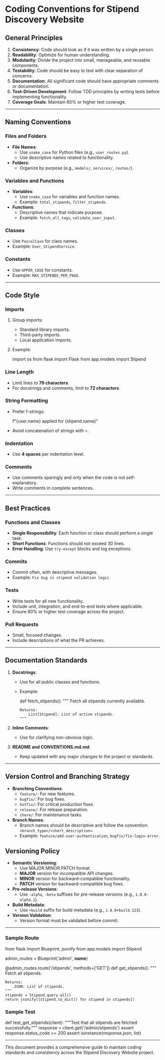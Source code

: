 # Coding Conventions for Stipend Discovery Website

## General Principles

1. **Consistency**: Code should look as if it was written by a single person.
2. **Readability**: Optimize for human understanding.
3. **Modularity**: Divide the project into small, manageable, and reusable components.
4. **Testability**: Code should be easy to test with clear separation of concerns.
5. **Documentation**: All significant code should have appropriate comments or documentation.
6. **Test-Driven Development**: Follow TDD principles by writing tests before implementing functionality.
7. **Coverage Goals**: Maintain 80% or higher test coverage.

---

## Naming Conventions

### Files and Folders

- **File Names**:
  - Use `snake_case` for Python files (e.g., `user_routes.py`).
  - Use descriptive names related to functionality.
- **Folders**:
  - Organize by purpose (e.g., `models/`, `services/`, `routes/`).

### Variables and Functions

- **Variables**:
  - Use `snake_case` for variables and function names.
  - Example: `total_stipends`, `filter_stipends`.
- **Functions**:
  - Descriptive names that indicate purpose.
  - Example: `fetch_all_tags`, `validate_user_input`.

### Classes

- Use `PascalCase` for class names.
- Example: `User`, `StipendService`.

### Constants

- Use `UPPER_CASE` for constants.
- Example: `MAX_STIPENDS_PER_PAGE`.

---

## Code Style

### Imports

1. Group imports:
   - Standard library imports.
   - Third-party imports.
   - Local application imports.
2. Example:
   
   import os
   from flask import Flask
   from app.models import Stipend
   

### Line Length

- Limit lines to **79 characters**.
- For docstrings and comments, limit to **72 characters**.

### String Formatting

- Prefer f-strings:
  
  f"{user.name} applied for {stipend.name}"
  
- Avoid concatenation of strings with `+`.

### Indentation

- Use **4 spaces** per indentation level.

### Comments

- Use comments sparingly and only when the code is not self-explanatory.
- Write comments in complete sentences.

---

## Best Practices

### Functions and Classes

- **Single Responsibility**: Each function or class should perform a single task.
- **Short Functions**: Functions should not exceed 30 lines.
- **Error Handling**: Use `try-except` blocks and log exceptions.

### Commits

- Commit often, with descriptive messages.
- Example: `Fix bug in stipend validation logic`.

### Tests

- Write tests for all new functionality.
- Include unit, integration, and end-to-end tests where applicable.
- Ensure 80% or higher test coverage across the project.

### Pull Requests

- Small, focused changes.
- Include descriptions of what the PR achieves.

---

## Documentation Standards

1. **Docstrings**:
   - Use for all public classes and functions.
   - Example:
     
     def fetch_stipends():
         """
         Fetch all stipends currently available.

         Returns:
             List[Stipend]: List of active stipends.
         """
     

2. **Inline Comments**:
   - Use for clarifying non-obvious logic.

3. **README and CONVENTIONS.md.md**:
   - Keep updated with any major changes to the project or standards.

---

## Version Control and Branching Strategy

- **Branching Conventions**:
    - `feature/`: For new features.
    - `bugfix/`: For bug fixes.
    - `hotfix/`: For critical production fixes.
    - `release/`: For release preparation.
    - `chore/`: For maintenance tasks.
- **Branch Names**:
    - Branch names should be descriptive and follow the convention: `<branch_type>/<short_description>`.
    - Example: `feature/add-user-authentication`, `bugfix/fix-login-error`.

## Versioning Policy

- **Semantic Versioning**:
    - Use MAJOR.MINOR.PATCH format.
    - **MAJOR** version for incompatible API changes.
    - **MINOR** version for backward-compatible functionality.
    - **PATCH** version for backward-compatible bug fixes.
- **Pre-release Versions**:
    - Use `-alpha`, `-beta` suffixes for pre-release versions (e.g., `1.0.0-alpha.1`).
- **Build Metadata**:
    - Use `+build` suffix for build metadata (e.g., `1.0.0+build.123`).
- **Version Validation**:
    - Version format must be validated before commit.

---


### Sample Route


from flask import Blueprint, jsonify
from app.models import Stipend

admin_routes = Blueprint('admin', __name__)

@admin_routes.route('/stipends', methods=['GET'])
def get_stipends():
    """
    Fetch all stipends.

    Returns:
        JSON: List of stipends.
    """
    stipends = Stipend.query.all()
    return jsonify([stipend.to_dict() for stipend in stipends])


### Sample Test


def test_get_stipends(client):
    """Test that all stipends are fetched successfully."""
    response = client.get('/admin/stipends')
    assert response.status_code == 200
    assert isinstance(response.json, list)


---

This document provides a comprehensive guide to maintain coding standards and consistency across the Stipend Discovery Website project.
